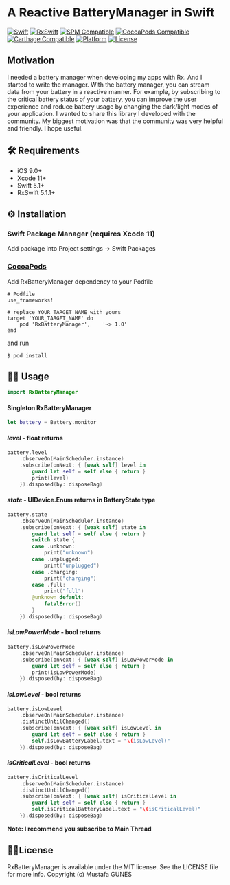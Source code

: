 # A Reactive BatteryManager in Swift

[![Swift](https://img.shields.io/badge/swift-5.1-orange.svg)](https://github.com/mustafagunes/RxBatteryManager)
[![RxSwift](https://img.shields.io/badge/RxSwift-5.1.1-red.svg)](https://github.com/ReactiveX/RxSwift)
[![SPM Compatible](https://img.shields.io/badge/SPM-1.0.3-brightgreen.svg)](https://swift.org/package-manager)
[![CocoaPods Compatible](https://img.shields.io/badge/Cocoapod-1.0.3-brightgreen.svg)](https://cocoapods.org)
[![Carthage Compatible](https://img.shields.io/badge/Carthage-not%20supported-lightgrey.svg)](https://github.com/Carthage/Carthage)
[![Platform](https://img.shields.io/badge/Platform-%20iOS-lightgrey.svg)](https://github.com/mustafagunes/RxBatteryManager)
[![License](https://img.shields.io/badge/license-MIT-brightgreen.svg)](https://github.com/mustafagunes/RxBatteryManager/blob/master/LICENSE)

## Motivation
I needed a battery manager when developing my apps with Rx. And I started to write the manager. With the battery manager, you can stream data from your battery in a reactive manner. For example, by subscribing to the critical battery status of your battery, you can improve the user experience and reduce battery usage by changing the dark/light modes of your application. I wanted to share this library I developed with the community. My biggest motivation was that the community was very helpful and friendly. I hope useful.

## 🛠 Requirements
* iOS 9.0+
* Xcode 11+
* Swift 5.1+
* RxSwift 5.1.1+

## ⚙️ Installation

### Swift Package Manager (requires Xcode 11)
Add package into Project settings -> Swift Packages

### [CocoaPods](https://guides.cocoapods.org/using/using-cocoapods.html)
Add RxBatteryManager dependency to your Podfile
```
# Podfile
use_frameworks!

# replace YOUR_TARGET_NAME with yours
target 'YOUR_TARGET_NAME' do
    pod 'RxBatteryManager',    '~> 1.0'
end
```
and run 
```
$ pod install
```

## 👨‍💻 Usage
```swift
import RxBatteryManager
```

#### Singleton RxBatteryManager
```swift
let battery = Battery.monitor
```

#### *level* - float returns
```swift
battery.level
    .observeOn(MainScheduler.instance)
    .subscribe(onNext: { [weak self] level in
        guard let self = self else { return }
        print(level)
    }).disposed(by: disposeBag)
```

#### *state* - UIDevice.Enum returns in BatteryState type
```swift
battery.state
    .observeOn(MainScheduler.instance)
    .subscribe(onNext: { [weak self] state in
        guard let self = self else { return }
        switch state {
        case .unknown:
            print("unknown")
        case .unplugged:
			print("unplugged")
        case .charging:
            print("charging")
        case .full:
            print("full")
        @unknown default:
            fatalError()
        }
    }).disposed(by: disposeBag)
```

#### *isLowPowerMode* - bool returns
```swift
battery.isLowPowerMode
    .observeOn(MainScheduler.instance)
    .subscribe(onNext: { [weak self] isLowPowerMode in
        guard let self = self else { return }
        print(isLowPowerMode)
    }).disposed(by: disposeBag)
```

#### *isLowLevel* - bool returns
```swift
battery.isLowLevel
    .observeOn(MainScheduler.instance)
    .distinctUntilChanged()
    .subscribe(onNext: { [weak self] isLowLevel in
        guard let self = self else { return }
        self.isLowBatteryLabel.text = "\(isLowLevel)"
    }).disposed(by: disposeBag)
```

#### *isCriticalLevel* - bool returns
```swift
battery.isCriticalLevel
    .observeOn(MainScheduler.instance)
    .distinctUntilChanged()
    .subscribe(onNext: { [weak self] isCriticalLevel in
        guard let self = self else { return }
        self.isCriticalBatteryLabel.text = "\(isCriticalLevel)"
    }).disposed(by: disposeBag)
```

**Note: I recommend you subscribe to Main Thread**

## 👮‍♂️License

RxBatteryManager is available under the MIT license. See the LICENSE file for more info.
Copyright (c) Mustafa GUNES
